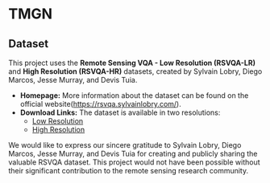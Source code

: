 # TMGN


## Dataset

This project uses the **Remote Sensing VQA - Low Resolution (RSVQA-LR)** and **High Resolution (RSVQA-HR)** datasets, created by Sylvain Lobry, Diego Marcos, Jesse Murray, and Devis Tuia.

* **Homepage:** More information about the dataset can be found on the official website(https://rsvqa.sylvainlobry.com/).
* **Download Links:** The dataset is available in two resolutions:
    * [Low Resolution](https://zenodo.org/api/records/6344334/files-archive)
    * [High Resolution](https://zenodo.org/api/records/6344367/files-archive)

We would like to express our sincere gratitude to Sylvain Lobry, Diego Marcos, Jesse Murray, and Devis Tuia for creating and publicly sharing the valuable RSVQA dataset. This project would not have been possible without their significant contribution to the remote sensing research community.
